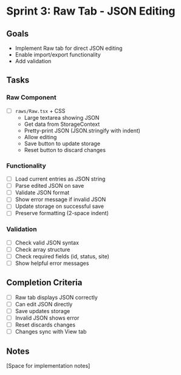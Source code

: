 # Sprint 3: Raw Tab - JSON Editing

## Goals
- Implement Raw tab for direct JSON editing
- Enable import/export functionality
- Add validation

## Tasks

### Raw Component
- [ ] `raws/Raw.tsx` + CSS
  - Large textarea showing JSON
  - Get data from StorageContext
  - Pretty-print JSON (JSON.stringify with indent)
  - Allow editing
  - Save button to update storage
  - Reset button to discard changes

### Functionality
- [ ] Load current entries as JSON string
- [ ] Parse edited JSON on save
- [ ] Validate JSON format
- [ ] Show error message if invalid JSON
- [ ] Update storage on successful save
- [ ] Preserve formatting (2-space indent)

### Validation
- [ ] Check valid JSON syntax
- [ ] Check array structure
- [ ] Check required fields (id, status, site)
- [ ] Show helpful error messages

## Completion Criteria
- [ ] Raw tab displays JSON correctly
- [ ] Can edit JSON directly
- [ ] Save updates storage
- [ ] Invalid JSON shows error
- [ ] Reset discards changes
- [ ] Changes sync with View tab

## Notes
[Space for implementation notes]
